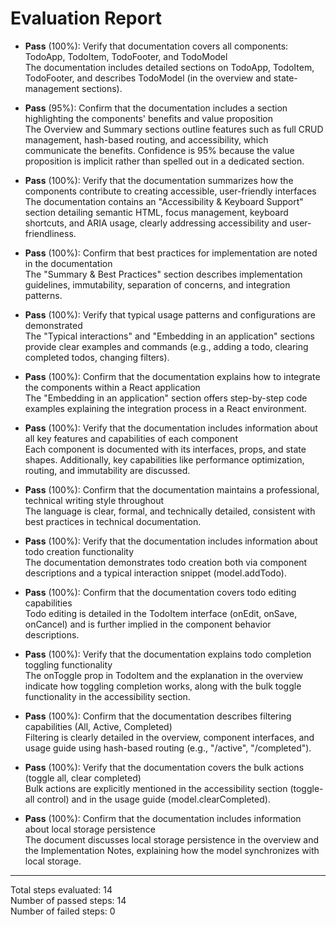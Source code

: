 # Evaluation Report

- **Pass** (100%): Verify that documentation covers all components: TodoApp, TodoItem, TodoFooter, and TodoModel  
  The documentation includes detailed sections on TodoApp, TodoItem, TodoFooter, and describes TodoModel (in the overview and state-management sections).

- **Pass** (95%): Confirm that the documentation includes a section highlighting the components' benefits and value proposition  
  The Overview and Summary sections outline features such as full CRUD management, hash-based routing, and accessibility, which communicate the benefits. Confidence is 95% because the value proposition is implicit rather than spelled out in a dedicated section.

- **Pass** (100%): Verify that the documentation summarizes how the components contribute to creating accessible, user-friendly interfaces  
  The documentation contains an "Accessibility & Keyboard Support" section detailing semantic HTML, focus management, keyboard shortcuts, and ARIA usage, clearly addressing accessibility and user-friendliness.

- **Pass** (100%): Confirm that best practices for implementation are noted in the documentation  
  The "Summary & Best Practices" section describes implementation guidelines, immutability, separation of concerns, and integration patterns.

- **Pass** (100%): Verify that typical usage patterns and configurations are demonstrated  
  The "Typical interactions" and "Embedding in an application" sections provide clear examples and commands (e.g., adding a todo, clearing completed todos, changing filters).

- **Pass** (100%): Confirm that the documentation explains how to integrate the components within a React application  
  The "Embedding in an application" section offers step-by-step code examples explaining the integration process in a React environment.

- **Pass** (100%): Verify that the documentation includes information about all key features and capabilities of each component  
  Each component is documented with its interfaces, props, and state shapes. Additionally, key capabilities like performance optimization, routing, and immutability are discussed.

- **Pass** (100%): Confirm that the documentation maintains a professional, technical writing style throughout  
  The language is clear, formal, and technically detailed, consistent with best practices in technical documentation.

- **Pass** (100%): Verify that the documentation includes information about todo creation functionality  
  The documentation demonstrates todo creation both via component descriptions and a typical interaction snippet (model.addTodo).

- **Pass** (100%): Confirm that the documentation covers todo editing capabilities  
  Todo editing is detailed in the TodoItem interface (onEdit, onSave, onCancel) and is further implied in the component behavior descriptions.

- **Pass** (100%): Verify that the documentation explains todo completion toggling functionality  
  The onToggle prop in TodoItem and the explanation in the overview indicate how toggling completion works, along with the bulk toggle functionality in the accessibility section.

- **Pass** (100%): Confirm that the documentation describes filtering capabilities (All, Active, Completed)  
  Filtering is clearly detailed in the overview, component interfaces, and usage guide using hash-based routing (e.g., "/active", "/completed").

- **Pass** (100%): Verify that the documentation covers the bulk actions (toggle all, clear completed)  
  Bulk actions are explicitly mentioned in the accessibility section (toggle-all control) and in the usage guide (model.clearCompleted).

- **Pass** (100%): Confirm that the documentation includes information about local storage persistence  
  The document discusses local storage persistence in the overview and the Implementation Notes, explaining how the model synchronizes with local storage.

---

Total steps evaluated: 14  
Number of passed steps: 14  
Number of failed steps: 0